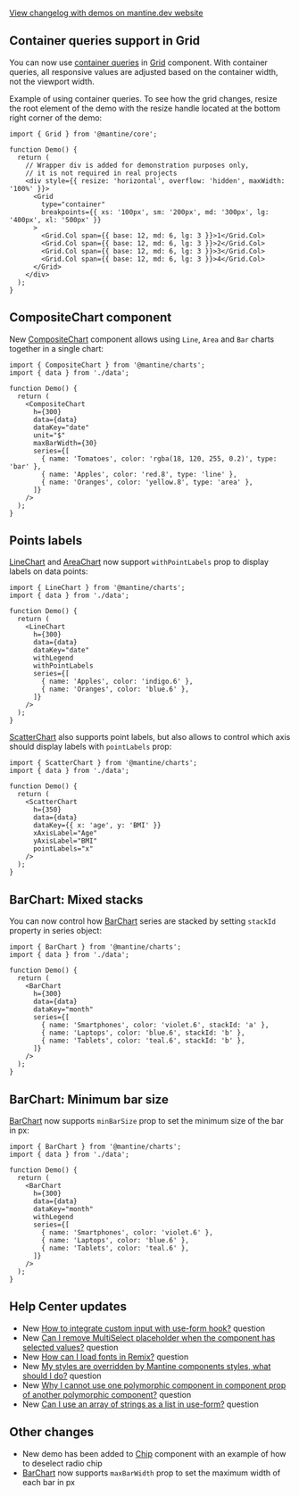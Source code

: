 [View changelog with demos on mantine.dev website](https://mantine.dev/changelog/7-13-0)

## Container queries support in Grid

You can now use [container queries](https://developer.mozilla.org/en-US/docs/Web/CSS/CSS_containment/Container_queries)
in [Grid](https://mantine.dev/core/grid) component. With container queries, all responsive values
are adjusted based on the container width, not the viewport width.

Example of using container queries. To see how the grid changes, resize the root element
of the demo with the resize handle located at the bottom right corner of the demo:

```tsx
import { Grid } from '@mantine/core';

function Demo() {
  return (
    // Wrapper div is added for demonstration purposes only,
    // it is not required in real projects
    <div style={{ resize: 'horizontal', overflow: 'hidden', maxWidth: '100%' }}>
      <Grid
        type="container"
        breakpoints={{ xs: '100px', sm: '200px', md: '300px', lg: '400px', xl: '500px' }}
      >
        <Grid.Col span={{ base: 12, md: 6, lg: 3 }}>1</Grid.Col>
        <Grid.Col span={{ base: 12, md: 6, lg: 3 }}>2</Grid.Col>
        <Grid.Col span={{ base: 12, md: 6, lg: 3 }}>3</Grid.Col>
        <Grid.Col span={{ base: 12, md: 6, lg: 3 }}>4</Grid.Col>
      </Grid>
    </div>
  );
}
```

## CompositeChart component

New [CompositeChart](https://mantine.dev/charts/composite-chart) component allows using `Line`, `Area` and `Bar` charts together in a single chart:

```tsx
import { CompositeChart } from '@mantine/charts';
import { data } from './data';

function Demo() {
  return (
    <CompositeChart
      h={300}
      data={data}
      dataKey="date"
      unit="$"
      maxBarWidth={30}
      series={[
        { name: 'Tomatoes', color: 'rgba(18, 120, 255, 0.2)', type: 'bar' },
        { name: 'Apples', color: 'red.8', type: 'line' },
        { name: 'Oranges', color: 'yellow.8', type: 'area' },
      ]}
    />
  );
}
```

## Points labels

[LineChart](https://mantine.dev/charts/line-chart) and [AreaChart](https://mantine.dev/charts/area-chart) now support `withPointLabels` prop to display labels on data points:

```tsx
import { LineChart } from '@mantine/charts';
import { data } from './data';

function Demo() {
  return (
    <LineChart
      h={300}
      data={data}
      dataKey="date"
      withLegend
      withPointLabels
      series={[
        { name: 'Apples', color: 'indigo.6' },
        { name: 'Oranges', color: 'blue.6' },
      ]}
    />
  );
}
```

[ScatterChart](https://mantine.dev/charts/scatter-chart) also supports point labels, but also allows to control which axis should display labels with `pointLabels` prop:

```tsx
import { ScatterChart } from '@mantine/charts';
import { data } from './data';

function Demo() {
  return (
    <ScatterChart
      h={350}
      data={data}
      dataKey={{ x: 'age', y: 'BMI' }}
      xAxisLabel="Age"
      yAxisLabel="BMI"
      pointLabels="x"
    />
  );
}
```

## BarChart: Mixed stacks

You can now control how [BarChart](https://mantine.dev/charts/bar-chart) series are stacked by setting `stackId` property in series object:

```tsx
import { BarChart } from '@mantine/charts';
import { data } from './data';

function Demo() {
  return (
    <BarChart
      h={300}
      data={data}
      dataKey="month"
      series={[
        { name: 'Smartphones', color: 'violet.6', stackId: 'a' },
        { name: 'Laptops', color: 'blue.6', stackId: 'b' },
        { name: 'Tablets', color: 'teal.6', stackId: 'b' },
      ]}
    />
  );
}
```

## BarChart: Minimum bar size

[BarChart](https://mantine.dev/charts/bar-chart) now supports `minBarSize` prop to set the minimum size of the bar in px:

```tsx
import { BarChart } from '@mantine/charts';
import { data } from './data';

function Demo() {
  return (
    <BarChart
      h={300}
      data={data}
      dataKey="month"
      withLegend
      series={[
        { name: 'Smartphones', color: 'violet.6' },
        { name: 'Laptops', color: 'blue.6' },
        { name: 'Tablets', color: 'teal.6' },
      ]}
    />
  );
}
```

## Help Center updates

- New [How to integrate custom input with use-form hook?](https://help.mantine.dev/q/custom-input-use-form) question
- New [Can I remove MultiSelect placeholder when the component has selected values?](https://help.mantine.dev/q/multiselect-value-placeholder) question
- New [How can I load fonts in Remix?](https://help.mantine.dev/q/remix-load-fonts) question
- New [My styles are overridden by Mantine components styles, what should I do?](https://help.mantine.dev/q/styles-order) question
- New [Why I cannot use one polymorphic component in component prop of another polymorphic component?](https://help.mantine.dev/q/polymorphic-in-polymorphic) question
- New [Can I use an array of strings as a list in use-form?](https://help.mantine.dev/q/list-of-strings-in-use-form) question

## Other changes

- New demo has been added to [Chip](https://mantine.dev/core/chip) component with an example of how to deselect radio chip
- [BarChart](https://mantine.dev/charts/bar-chart) now supports `maxBarWidth` prop to set the maximum width of each bar in px
